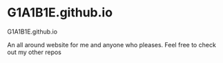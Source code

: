 # G1A1B1E.github.io
<a> G1A1B1E.github.io</a>

An all around website for me and anyone who pleases.
Feel free to check out my other repos



